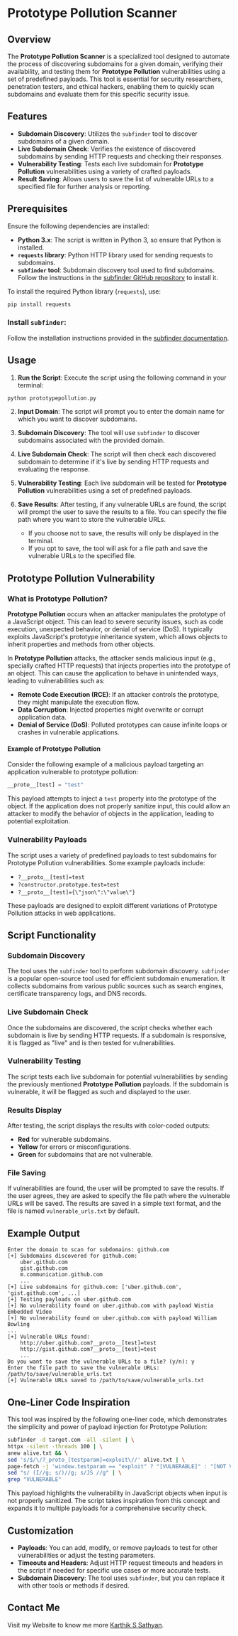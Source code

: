 # Prototype Pollution Scanner

## Overview

The **Prototype Pollution Scanner** is a specialized tool designed to automate the process of discovering subdomains for a given domain, verifying their availability, and testing them for **Prototype Pollution** vulnerabilities using a set of predefined payloads. This tool is essential for security researchers, penetration testers, and ethical hackers, enabling them to quickly scan subdomains and evaluate them for this specific security issue.

## Features

- **Subdomain Discovery**: Utilizes the `subfinder` tool to discover subdomains of a given domain.
- **Live Subdomain Check**: Verifies the existence of discovered subdomains by sending HTTP requests and checking their responses.
- **Vulnerability Testing**: Tests each live subdomain for **Prototype Pollution** vulnerabilities using a variety of crafted payloads.
- **Result Saving**: Allows users to save the list of vulnerable URLs to a specified file for further analysis or reporting.

## Prerequisites

Ensure the following dependencies are installed:

- **Python 3.x**: The script is written in Python 3, so ensure that Python is installed.
- **`requests` library**: Python HTTP library used for sending requests to subdomains.
- **`subfinder` tool**: Subdomain discovery tool used to find subdomains. Follow the instructions in the [subfinder GitHub repository](https://github.com/projectdiscovery/subfinder) to install it.

To install the required Python library (`requests`), use:

```bash
pip install requests
```

### Install `subfinder`:

Follow the installation instructions provided in the [subfinder documentation](https://github.com/projectdiscovery/subfinder).

## Usage

1. **Run the Script**: Execute the script using the following command in your terminal:

```bash
python prototypepollution.py
```

2. **Input Domain**: The script will prompt you to enter the domain name for which you want to discover subdomains.

3. **Subdomain Discovery**: The tool will use `subfinder` to discover subdomains associated with the provided domain.

4. **Live Subdomain Check**: The script will then check each discovered subdomain to determine if it's live by sending HTTP requests and evaluating the response.

5. **Vulnerability Testing**: Each live subdomain will be tested for **Prototype Pollution** vulnerabilities using a set of predefined payloads.

6. **Save Results**: After testing, if any vulnerable URLs are found, the script will prompt the user to save the results to a file. You can specify the file path where you want to store the vulnerable URLs.

   - If you choose not to save, the results will only be displayed in the terminal.
   - If you opt to save, the tool will ask for a file path and save the vulnerable URLs to the specified file.

## Prototype Pollution Vulnerability

### What is Prototype Pollution?

**Prototype Pollution** occurs when an attacker manipulates the prototype of a JavaScript object. This can lead to severe security issues, such as code execution, unexpected behavior, or denial of service (DoS). It typically exploits JavaScript's prototype inheritance system, which allows objects to inherit properties and methods from other objects.

In **Prototype Pollution** attacks, the attacker sends malicious input (e.g., specially crafted HTTP requests) that injects properties into the prototype of an object. This can cause the application to behave in unintended ways, leading to vulnerabilities such as:

- **Remote Code Execution (RCE)**: If an attacker controls the prototype, they might manipulate the execution flow.
- **Data Corruption**: Injected properties might overwrite or corrupt application data.
- **Denial of Service (DoS)**: Polluted prototypes can cause infinite loops or crashes in vulnerable applications.

#### Example of Prototype Pollution

Consider the following example of a malicious payload targeting an application vulnerable to prototype pollution:

```javascript
__proto__[test] = "test"
```

This payload attempts to inject a `test` property into the prototype of the object. If the application does not properly sanitize input, this could allow an attacker to modify the behavior of objects in the application, leading to potential exploitation.

### Vulnerability Payloads

The script uses a variety of predefined payloads to test subdomains for Prototype Pollution vulnerabilities. Some example payloads include:

- `?__proto__[test]=test`
- `?constructor.prototype.test=test`
- `?__proto__[test]={\"json\":\"value\"}`

These payloads are designed to exploit different variations of Prototype Pollution attacks in web applications.

## Script Functionality

### Subdomain Discovery

The tool uses the `subfinder` tool to perform subdomain discovery. `subfinder` is a popular open-source tool used for efficient subdomain enumeration. It collects subdomains from various public sources such as search engines, certificate transparency logs, and DNS records.

### Live Subdomain Check

Once the subdomains are discovered, the script checks whether each subdomain is live by sending HTTP requests. If a subdomain is responsive, it is flagged as "live" and is then tested for vulnerabilities.

### Vulnerability Testing

The script tests each live subdomain for potential vulnerabilities by sending the previously mentioned **Prototype Pollution** payloads. If the subdomain is vulnerable, it will be flagged as such and displayed to the user.

### Results Display

After testing, the script displays the results with color-coded outputs:

- **Red** for vulnerable subdomains.
- **Yellow** for errors or misconfigurations.
- **Green** for subdomains that are not vulnerable.

### File Saving

If vulnerabilities are found, the user will be prompted to save the results. If the user agrees, they are asked to specify the file path where the vulnerable URLs will be saved. The results are saved in a simple text format, and the file is named `vulnerable_urls.txt` by default.

## Example Output

```plaintext
Enter the domain to scan for subdomains: github.com
[+] Subdomains discovered for github.com:
    uber.github.com
    gist.github.com
    m.communication.github.com
    ...
[+] Live subdomains for github.com: ['uber.github.com', 'gist.github.com', ...]
[+] Testing payloads on uber.github.com
[+] No vulnerability found on uber.github.com with payload Wistia Embedded Video
[+] No vulnerability found on uber.github.com with payload William Bowling
...
[+] Vulnerable URLs found:
    http://uber.github.com?__proto__[test]=test
    http://gist.github.com?__proto__[test]=test
    ...
Do you want to save the vulnerable URLs to a file? (y/n): y
Enter the file path to save the vulnerable URLs: /path/to/save/vulnerable_urls.txt
[+] Vulnerable URLs saved to /path/to/save/vulnerable_urls.txt
```

## One-Liner Code Inspiration

This tool was inspired by the following one-liner code, which demonstrates the simplicity and power of payload injection for Prototype Pollution:

```bash
subfinder -d target.com -all -silent | \
httpx -silent -threads 100 | \
anew alive.txt && \
sed 's/$/\/?_proto_[testparam]=exploit\//' alive.txt | \
page-fetch -j 'window.testparam == "exploit" ? "[VULNERABLE]" : "[NOT VULNERABLE]"' | \
sed "s/ (I//g; s/)//g; s/JS //g" | \
grep "VULNERABLE"
```

This payload highlights the vulnerability in JavaScript objects when input is not properly sanitized. The script takes inspiration from this concept and expands it to multiple payloads for a comprehensive security check.

## Customization

- **Payloads**: You can add, modify, or remove payloads to test for other vulnerabilities or adjust the testing parameters.
- **Timeouts and Headers**: Adjust HTTP request timeouts and headers in the script if needed for specific use cases or more accurate tests.
- **Subdomain Discovery**: The tool uses `subfinder`, but you can replace it with other tools or methods if desired.

## Contact Me

Visit my Website to know me more [Karthik S Sathyan](https://karthik-s-sathyan.vercel.app).
